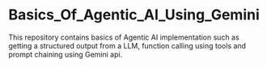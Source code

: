 # Basics_Of_Agentic_AI_Using_Gemini
This repository contains basics of Agentic AI implementation such as getting a structured output from a LLM, function calling using tools and prompt chaining using Gemini api.

